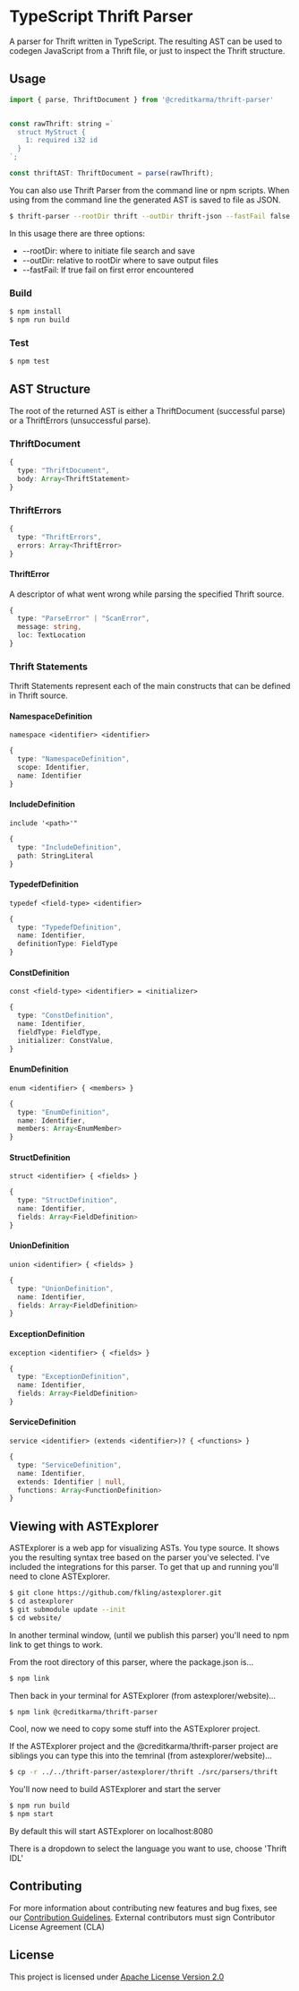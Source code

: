# TypeScript Thrift Parser

A parser for Thrift written in TypeScript. The resulting AST can be used to codegen JavaScript from a Thrift file, or just to inspect the Thrift structure.

## Usage

```js
import { parse, ThriftDocument } from '@creditkarma/thrift-parser'


const rawThrift: string =`
  struct MyStruct {
    1: required i32 id
  }
`;

const thriftAST: ThriftDocument = parse(rawThrift);
```

You can also use Thrift Parser from the command line or npm scripts. When using from the command line the generated AST is saved to file as JSON.

```sh
$ thrift-parser --rootDir thrift --outDir thrift-json --fastFail false some_file.thrift
```

In this usage there are three options:

* --rootDir: where to initiate file search and save
* --outDir: relative to rootDir where to save output files
* --fastFail: If true fail on first error encountered

### Build

```sh
$ npm install
$ npm run build
```

### Test

```sh
$ npm test
```

## AST Structure

The root of the returned AST is either a ThriftDocument (successful parse) or a ThriftErrors (unsuccessful parse).

### ThriftDocument

```typescript
{
  type: "ThriftDocument",
  body: Array<ThriftStatement>
}
```

### ThriftErrors

```typescript
{
  type: "ThriftErrors",
  errors: Array<ThriftError>
}
```

#### ThriftError

A descriptor of what went wrong while parsing the specified Thrift source.

```typescript
{
  type: "ParseError" | "ScanError",
  message: string,
  loc: TextLocation
}
```

### Thrift Statements

Thrift Statements represent each of the main constructs that can be defined in Thrift source.

#### NamespaceDefinition

```
namespace <identifier> <identifier>
```

```typescript
{
  type: "NamespaceDefinition",
  scope: Identifier,
  name: Identifier
}
```

#### IncludeDefinition

```
include '<path>'"
```

```typescript
{
  type: "IncludeDefinition",
  path: StringLiteral
}
```

#### TypedefDefinition

```
typedef <field-type> <identifier>
```

```typescript
{
  type: "TypedefDefinition",
  name: Identifier,
  definitionType: FieldType
}
```

#### ConstDefinition

```
const <field-type> <identifier> = <initializer>
```

```typescript
{
  type: "ConstDefinition",
  name: Identifier,
  fieldType: FieldType,
  initializer: ConstValue,
}
```

#### EnumDefinition

```
enum <identifier> { <members> }
```

```typescript
{
  type: "EnumDefinition",
  name: Identifier,
  members: Array<EnumMember>
}
```

#### StructDefinition

```
struct <identifier> { <fields> }
```

```typescript
{
  type: "StructDefinition",
  name: Identifier,
  fields: Array<FieldDefinition>
}
```

#### UnionDefinition

```
union <identifier> { <fields> }
```

```typescript
{
  type: "UnionDefinition",
  name: Identifier,
  fields: Array<FieldDefinition>
}
```

#### ExceptionDefinition

```
exception <identifier> { <fields> }
```

```typescript
{
  type: "ExceptionDefinition",
  name: Identifier,
  fields: Array<FieldDefinition>
}
```

#### ServiceDefinition

```
service <identifier> (extends <identifier>)? { <functions> }
```

```typescript
{
  type: "ServiceDefinition",
  name: Identifier,
  extends: Identifier | null,
  functions: Array<FunctionDefinition>
}
```

## Viewing with ASTExplorer

ASTExplorer is a web app for visualizing ASTs. You type source. It shows you the resulting syntax tree based on the parser you've selected. I've included the integrations for this parser. To get that up and running you'll need to clone ASTExplorer.

```sh
$ git clone https://github.com/fkling/astexplorer.git
$ cd astexplorer
$ git submodule update --init
$ cd website/
```

In another terminal window, (until we publish this parser) you'll need to npm link to get things to work.

From the root directory of this parser, where the package.json is...

```sh
$ npm link
```

Then back in your terminal for ASTExplorer (from astexplorer/website)...

```sh
$ npm link @creditkarma/thrift-parser
```

Cool, now we need to copy some stuff into the ASTExplorer project.

If the ASTExplorer project and the @creditkarma/thrift-parser project are siblings you can type this into the temrinal (from astexplorer/website)...

```sh
$ cp -r ../../thrift-parser/astexplorer/thrift ./src/parsers/thrift
```

You'll now need to build ASTExplorer and start the server

```sh
$ npm run build
$ npm start
```

By default this will start ASTExplorer on localhost:8080

There is a dropdown to select the language you want to use, choose 'Thrift IDL'

## Contributing

For more information about contributing new features and bug fixes, see our [Contribution Guidelines](https://github.com/creditkarma/CONTRIBUTING.md).
External contributors must sign Contributor License Agreement (CLA)

## License

This project is licensed under [Apache License Version 2.0](./LICENSE)